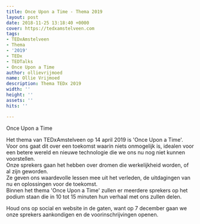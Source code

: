 ```yaml
---
title: Once Upon a Time - Thema 2019
layout: post
date: 2018-11-25 13:18:40 +0000
cover: https://tedxamstelveen.com
tags:
- TEDxAmstelveen
- Thema
- '2019'
- TEDx
- TEDTalks
- Once Upon a Time
author: ollievrijmoed
name: Ollie Vrijmoed
description: Thema TEDx 2019
width: ''
height: ''
assets: ''
hits: ''

---
```

Once Upon a Time

Het thema van TEDxAmstelveen op 14 april 2019 is 'Once Upon a Time'. Voor ons gaat dit over een toekomst waarin niets onmogelijk is, idealen voor een betere wereld en nieuwe technologie die we ons nu nog niet kunnen voorstellen.   
Onze sprekers gaan het hebben over dromen die werkelijkheid worden, of al zijn geworden.   
Ze geven ons waardevolle lessen mee uit het verleden, de uitdagingen van nu en oplossingen voor de toekomst.   
Binnen het thema 'Once Upon a Time' zullen er meerdere sprekers op het podium staan die in 10 tot 15 minuten hun verhaal met ons zullen delen. 

Houd ons op social en website in de gaten, want op 7 december gaan we onze sprekers aankondigen en de voorinschrijvingen openen.